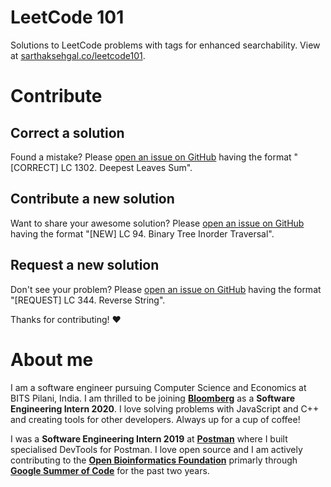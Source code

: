 # LeetCode 101
Solutions to LeetCode problems with tags for enhanced searchability. View at [sarthaksehgal.co/leetcode101](https://sarthaksehgal.co/leetcode101).

# Contribute
## Correct a solution
Found a mistake? Please [open an issue on GitHub](https://github.com/sarthak-sehgal/leetcode101/issues) having the format "[CORRECT] LC 1302. Deepest Leaves Sum".

## Contribute a new solution
Want to share your awesome solution? Please [open an issue on GitHub](https://github.com/sarthak-sehgal/leetcode101/issues) having the format "[NEW] LC 94. Binary Tree Inorder Traversal".

## Request a new solution
Don't see your problem? Please [open an issue on GitHub](https://github.com/sarthak-sehgal/leetcode101/issues) having the format "[REQUEST] LC 344. Reverse String".

Thanks for contributing! :heart:

# About me
I am a software engineer pursuing Computer Science and Economics at BITS Pilani, India. I am thrilled to be joining [**Bloomberg**](https://www.techatbloomberg.com/) as a **Software Engineering Intern 2020**. I love solving problems with JavaScript and C++ and creating tools for other developers. Always up for a cup of coffee!

I was a **Software Engineering Intern 2019** at [**Postman**](https://www.getpostman.com/) where I built specialised DevTools for Postman. I love open source and I am actively contributing to the [**Open Bioinformatics Foundation**](https://open-bio.org) primarly through [**Google Summer of Code**](https://summerofcode.withgoogle.com/) for the past two years.